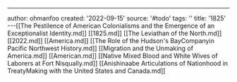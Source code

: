 ---
author: ohmanfoo
created: '2022-09-15'
source: '#todo'
tags: ''
title: '1825'
---[[The Pestilence of American Colonialisms and the Emergence of an Exceptionalist Identity.md]]
[[1825.md]]
[[The Leviathan of the North.md]]
[[2022.md]]
[[America.md]]
[[The Role of the Hudson's BayCompanyin Pacific Northwest History.md]]
[[Migration and the Unmaking of America.md]]
[[American.md]]
[[Native Mixed Blood and White Wives of Laborers at Fort Nisqually.md]]
[[Anishinaabe Articulations of Nationhood in TreatyMaking with the United States and Canada.md]]
